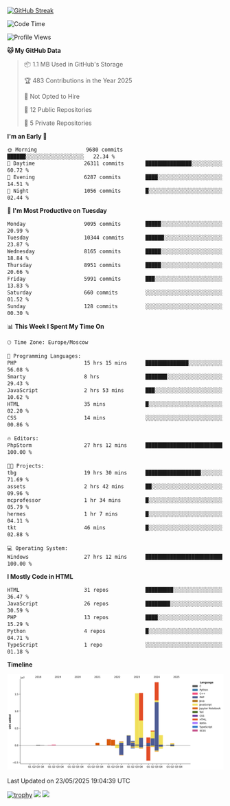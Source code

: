 [![GitHub Streak](https://github-readme-streak-stats.herokuapp.com/?user=yogik10)](https://git.io/streak-stats)
<!--START_SECTION:waka-->
![Code Time](http://img.shields.io/badge/Code%20Time-1%2C355%20hrs%2049%20mins-blue)

![Profile Views](http://img.shields.io/badge/Profile%20Views-0-blue)

**🐱 My GitHub Data** 

> 📦 1.1 MB Used in GitHub's Storage 
 > 
> 🏆 483 Contributions in the Year 2025
 > 
> 🚫 Not Opted to Hire
 > 
> 📜 12 Public Repositories 
 > 
> 🔑 5 Private Repositories 
 > 
**I'm an Early 🐤** 

```text
🌞 Morning                9680 commits        ██████░░░░░░░░░░░░░░░░░░░   22.34 % 
🌆 Daytime                26311 commits       ███████████████░░░░░░░░░░   60.72 % 
🌃 Evening                6287 commits        ████░░░░░░░░░░░░░░░░░░░░░   14.51 % 
🌙 Night                  1056 commits        █░░░░░░░░░░░░░░░░░░░░░░░░   02.44 % 
```
📅 **I'm Most Productive on Tuesday** 

```text
Monday                   9095 commits        █████░░░░░░░░░░░░░░░░░░░░   20.99 % 
Tuesday                  10344 commits       ██████░░░░░░░░░░░░░░░░░░░   23.87 % 
Wednesday                8165 commits        █████░░░░░░░░░░░░░░░░░░░░   18.84 % 
Thursday                 8951 commits        █████░░░░░░░░░░░░░░░░░░░░   20.66 % 
Friday                   5991 commits        ███░░░░░░░░░░░░░░░░░░░░░░   13.83 % 
Saturday                 660 commits         ░░░░░░░░░░░░░░░░░░░░░░░░░   01.52 % 
Sunday                   128 commits         ░░░░░░░░░░░░░░░░░░░░░░░░░   00.30 % 
```


📊 **This Week I Spent My Time On** 

```text
🕑︎ Time Zone: Europe/Moscow

💬 Programming Languages: 
PHP                      15 hrs 15 mins      ██████████████░░░░░░░░░░░   56.08 % 
Smarty                   8 hrs               ███████░░░░░░░░░░░░░░░░░░   29.43 % 
JavaScript               2 hrs 53 mins       ███░░░░░░░░░░░░░░░░░░░░░░   10.62 % 
HTML                     35 mins             █░░░░░░░░░░░░░░░░░░░░░░░░   02.20 % 
CSS                      14 mins             ░░░░░░░░░░░░░░░░░░░░░░░░░   00.86 % 

🔥 Editors: 
PhpStorm                 27 hrs 12 mins      █████████████████████████   100.00 % 

🐱‍💻 Projects: 
tbg                      19 hrs 30 mins      ██████████████████░░░░░░░   71.69 % 
assets                   2 hrs 42 mins       ██░░░░░░░░░░░░░░░░░░░░░░░   09.96 % 
mcprofessor              1 hr 34 mins        █░░░░░░░░░░░░░░░░░░░░░░░░   05.79 % 
hermes                   1 hr 7 mins         █░░░░░░░░░░░░░░░░░░░░░░░░   04.11 % 
tkt                      46 mins             █░░░░░░░░░░░░░░░░░░░░░░░░   02.88 % 

💻 Operating System: 
Windows                  27 hrs 12 mins      █████████████████████████   100.00 % 
```

**I Mostly Code in HTML** 

```text
HTML                     31 repos            █████████░░░░░░░░░░░░░░░░   36.47 % 
JavaScript               26 repos            ████████░░░░░░░░░░░░░░░░░   30.59 % 
PHP                      13 repos            ████░░░░░░░░░░░░░░░░░░░░░   15.29 % 
Python                   4 repos             █░░░░░░░░░░░░░░░░░░░░░░░░   04.71 % 
TypeScript               1 repo              ░░░░░░░░░░░░░░░░░░░░░░░░░   01.18 % 
```



**Timeline**

![Lines of Code chart](https://raw.githubusercontent.com/Yogik10/Yogik10/main/assets/bar_graph.png)


 Last Updated on 23/05/2025 19:04:39 UTC
<!--END_SECTION:waka-->
[![trophy](https://github-profile-trophy.vercel.app/?username=yogik10)](https://github.com/ryo-ma/github-profile-trophy)
![](https://github-profile-summary-cards.vercel.app/api/cards/profile-details?username=yogik10&theme=solarized_dark)
![](https://github-profile-summary-cards.vercel.app/api/cards/most-commit-language?username=yogik10&theme=solarized_dark)


